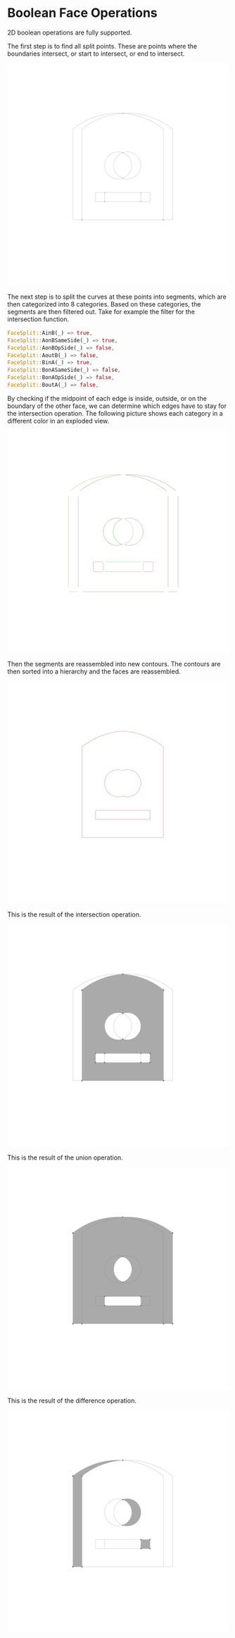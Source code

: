 # Boolean Face Operations

2D boolean operations are fully supported.

The first step is to find all split points. These are points where the boundaries intersect, or start to intersect, or end to intersect.

![Picture](./generated_images/booleans/face_split_points.png)

The next step is to split the curves at these points into segments, which are then categorized into 8 categories. Based on these categories, the segments are then filtered out. Take for example the filter for the intersection function.

```rust
FaceSplit::AinB(_) => true,
FaceSplit::AonBSameSide(_) => true,
FaceSplit::AonBOpSide(_) => false,
FaceSplit::AoutB(_) => false,
FaceSplit::BinA(_) => true,
FaceSplit::BonASameSide(_) => false,
FaceSplit::BonAOpSide(_) => false,
FaceSplit::BoutA(_) => false,
```

By checking if the midpoint of each edge is inside, outside, or on the boundary of the other face, we can determine which edges have to stay for the intersection operation. The following picture shows each category in a different color in an exploded view.

![Picture](./generated_images/booleans/face_splits.png)

Then the segments are reassembled into new contours. The contours are then sorted into a hierarchy and the faces are reassembled.

![Picture](./generated_images/booleans/face_splits_remesh.png)

This is the result of the intersection operation.

![Picture](./generated_images/booleans/face_intersection.png)

This is the result of the union operation.

![Picture](./generated_images/booleans/face_union.png)

This is the result of the difference operation.

![Picture](./generated_images/booleans/face_difference.png)

